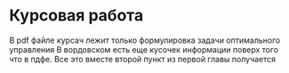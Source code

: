 # Курсовая работа
В pdf файле курсач лежит только формулировка задачи оптимального управления
В вордовском есть еще кусочек информации поверх того что в пдфе. Все это вместе второй пункт из первой главы получается

